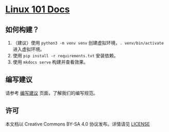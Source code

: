 # [Linux 101 Docs](https://101.ustclug.org/)

## 如何构建？

1. （建议）使用 `python3 -m venv venv` 创建虚拟环境，`. venv/bin/activate` 进入虚拟环境。
2. 使用 `pip install -r requirements.txt` 安装依赖。
3. 使用 `mkdocs serve` 构建并查看效果。

## 编写建议

请参考 [编写建议](https://101.ustclug.org/advice/) 页面，了解我们的编写规范。

## 许可

本文档以 Creative Commons BY-SA 4.0 协议发布。详情请见 [LICENSE](LICENSE)
